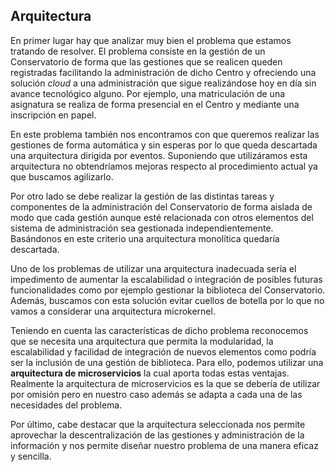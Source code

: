 ## Arquitectura

En primer lugar hay que analizar muy bien el problema que estamos tratando de resolver. El problema consiste en la gestión de un Conservatorio de forma que las gestiones que se realicen queden registradas facilitando la administración de dicho Centro y ofreciendo una solución *cloud* a una administración que sigue realizándose hoy en día sin avance tecnológico alguno. Por ejemplo, una matriculación de una asignatura se realiza de forma presencial en el Centro y mediante una inscripción en papel.

En este problema también nos encontramos con que queremos realizar las gestiones de forma automática y sin esperas por lo que queda descartada una arquitectura dirigida por eventos. Suponiendo que utilizáramos esta arquitectura no obtendríamos mejoras respecto al procedimiento actual ya que buscamos agilizarlo.

Por otro lado se debe realizar la gestión de las distintas tareas y componentes de la administración del Conservatorio de forma aislada de modo que cada gestión aunque esté relacionada con otros elementos del sistema de administración sea gestionada independientemente. Basándonos en este criterio una arquitectura monolítica quedaría descartada.

Uno de los problemas de utilizar una arquitectura inadecuada sería el impedimento de aumentar la escalabilidad o integración de posibles futuras funcionalidades como por ejemplo gestionar la biblioteca del Conservatorio. Además, buscamos con esta solución evitar cuellos de botella por lo que no vamos a considerar una arquitectura microkernel.

Teniendo en cuenta las características de dicho problema reconocemos que se necesita una arquitectura que permita la modularidad, la escalabilidad y facilidad de integración de nuevos elementos como podría ser la inclusión de una gestión de biblioteca. Para ello, podemos utilizar una **arquitectura de microservicios** la cual aporta todas estas ventajas. Realmente la arquitectura de microservicios es la que se debería de utilizar por omisión pero en nuestro caso además se adapta a cada una de las necesidades del problema.

Por último, cabe destacar que la arquitectura seleccionada nos permite aprovechar la descentralización de las gestiones y administración de la información y nos permite diseñar nuestro problema de una manera eficaz y sencilla.
